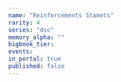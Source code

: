 ```yaml
---
name: "Reinforcements Stamets"
rarity: 4
series: "dsc"
memory_alpha: ""
bigbook_tier:
events:
in_portal: true
published: false
---
```


